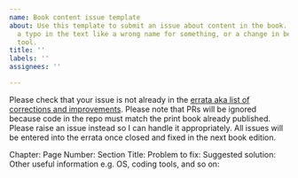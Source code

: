 ```yaml
---
name: Book content issue template
about: Use this template to submit an issue about content in the book. For example,
  a typo in the text like a wrong name for something, or a change in behavior of a
  tool.
title: ''
labels: ''
assignees: ''

---
```


Please check that your issue is not already in the [errata aka list of corrections and improvements](https://github.com/markjprice/apps-service-net7/blob/main/docs/errata/README.md). Please note that PRs will be ignored because code in the repo must match the print book already published. Please raise an issue instead so I can handle it appropriately. All issues will be entered into the errata once closed and fixed in the next book edition.

Chapter: 
Page Number: 
Section Title: 
Problem to fix: 
Suggested solution:
Other useful information e.g. OS, coding tools, and so on:
